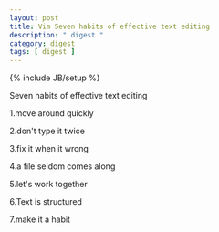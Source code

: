 ```yaml
---
layout: post
title: Vim Seven habits of effective text editing
description: " digest "
category: digest
tags: [ digest ]
---
```


{% include JB/setup %}


Seven habits of effective text editing

1.move around quickly

2.don't type it twice

3.fix it when it wrong

4.a file seldom comes along

5.let's work together

6.Text is structured

7.make it a habit

